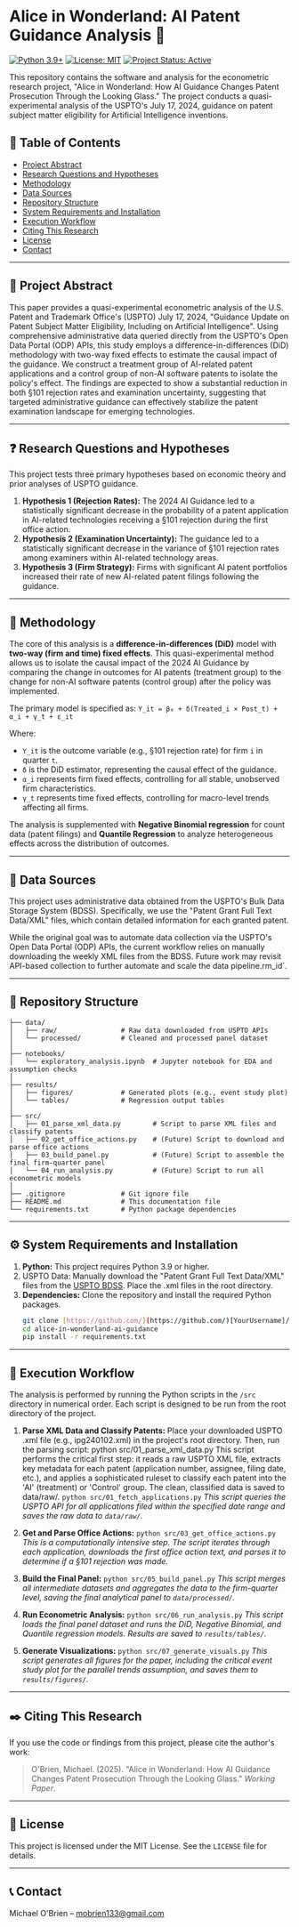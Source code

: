 # Alice in Wonderland: AI Patent Guidance Analysis 🐇

[![Python 3.9+](https://img.shields.io/badge/python-3.9+-blue.svg)](https://www.python.org/downloads/release/python-390/)
[![License: MIT](https://img.shields.io/badge/License-MIT-yellow.svg)](https://opensource.org/licenses/MIT)
[![Project Status: Active](https://www.repostatus.org/badges/latest/active.svg)](https://www.repostatus.org/#active)

This repository contains the software and analysis for the econometric research project, "Alice in Wonderland: How AI Guidance Changes Patent Prosecution Through the Looking Glass." The project conducts a quasi-experimental analysis of the USPTO's July 17, 2024, guidance on patent subject matter eligibility for Artificial Intelligence inventions.

## 📖 Table of Contents
* [Project Abstract](#-project-abstract)
* [Research Questions and Hypotheses](#-research-questions-and-hypotheses)
* [Methodology](#-methodology)
* [Data Sources](#-data-sources)
* [Repository Structure](#-repository-structure)
* [System Requirements and Installation](#-system-requirements-and-installation)
* [Execution Workflow](#-execution-workflow)
* [Citing This Research](#-citing-this-research)
* [License](#-license)
* [Contact](#-contact)

---
## 📄 Project Abstract
This paper provides a quasi-experimental econometric analysis of the U.S. Patent and Trademark Office's (USPTO) July 17, 2024, "Guidance Update on Patent Subject Matter Eligibility, Including on Artificial Intelligence". Using comprehensive administrative data queried directly from the USPTO's Open Data Portal (ODP) APIs, this study employs a difference-in-differences (DiD) methodology with two-way fixed effects to estimate the causal impact of the guidance. We construct a treatment group of AI-related patent applications and a control group of non-AI software patents to isolate the policy's effect. The findings are expected to show a substantial reduction in both §101 rejection rates and examination uncertainty, suggesting that targeted administrative guidance can effectively stabilize the patent examination landscape for emerging technologies.

---
## ❓ Research Questions and Hypotheses
This project tests three primary hypotheses based on economic theory and prior analyses of USPTO guidance.

1.  **Hypothesis 1 (Rejection Rates):** The 2024 AI Guidance led to a statistically significant decrease in the probability of a patent application in AI-related technologies receiving a §101 rejection during the first office action.
2.  **Hypothesis 2 (Examination Uncertainty):** The guidance led to a statistically significant decrease in the variance of §101 rejection rates among examiners within AI-related technology areas.
3.  **Hypothesis 3 (Firm Strategy):** Firms with significant AI patent portfolios increased their rate of new AI-related patent filings following the guidance.

---
## 🧪 Methodology
The core of this analysis is a **difference-in-differences (DiD)** model with **two-way (firm and time) fixed effects**. This quasi-experimental method allows us to isolate the causal impact of the 2024 AI Guidance by comparing the change in outcomes for AI patents (treatment group) to the change for non-AI software patents (control group) after the policy was implemented.

The primary model is specified as:
`Y_it = β₀ + δ(Treated_i × Post_t) + α_i + γ_t + ε_it`

Where:
- `Y_it` is the outcome variable (e.g., §101 rejection rate) for firm `i` in quarter `t`.
- `δ` is the DiD estimator, representing the causal effect of the guidance.
- `α_i` represents firm fixed effects, controlling for all stable, unobserved firm characteristics.
- `γ_t` represents time fixed effects, controlling for macro-level trends affecting all firms.

The analysis is supplemented with **Negative Binomial regression** for count data (patent filings) and **Quantile Regression** to analyze heterogeneous effects across the distribution of outcomes.

---
## 💾 Data Sources
This project uses administrative data obtained from the USPTO's Bulk Data Storage System (BDSS). Specifically, we use the "Patent Grant Full Text Data/XML" files, which contain detailed information for each granted patent.

While the original goal was to automate data collection via the USPTO's Open Data Portal (ODP) APIs, the current workflow relies on manually downloading the weekly XML files from the BDSS. Future work may revisit API-based collection to further automate and scale the data pipeline.rm_id`.

---
## 📂 Repository Structure
```
├── data/
│   ├── raw/                # Raw data downloaded from USPTO APIs
│   └── processed/          # Cleaned and processed panel dataset
│
├── notebooks/
│   └── exploratory_analysis.ipynb  # Jupyter notebook for EDA and assumption checks
│
├── results/
│   ├── figures/            # Generated plots (e.g., event study plot)
│   └── tables/             # Regression output tables
│
├── src/
│   ├── 01_parse_xml_data.py        # Script to parse XML files and classify patents
│   ├── 02_get_office_actions.py    # (Future) Script to download and parse office actions
│   ├── 03_build_panel.py           # (Future) Script to assemble the final firm-quarter panel
│   └── 04_run_analysis.py          # (Future) Script to run all econometric models
│
├── .gitignore              # Git ignore file
├── README.md               # This documentation file
└── requirements.txt        # Python package dependencies
```

---
## ⚙️ System Requirements and Installation

1.  **Python:** This project requires Python 3.9 or higher.
2.  USPTO Data: Manually download the "Patent Grant Full Text Data/XML" files from the [USPTO BDSS](https://bulkdata.uspto.gov/). Place the .xml files in the root directory.
3.  **Dependencies:** Clone the repository and install the required Python packages.
    ```bash
    git clone [https://github.com/](https://github.com/)[YourUsername]/alice-in-wonderland-ai-guidance.git
    cd alice-in-wonderland-ai-guidance
    pip install -r requirements.txt
    ```
---
## 🚀 Execution Workflow
The analysis is performed by running the Python scripts in the `/src` directory in numerical order. Each script is designed to be run from the root directory of the project.

1.  **Parse XML Data and Classify Patents:**
Place your downloaded USPTO .xml file (e.g., ipg240102.xml) in the project's root directory. Then, run the parsing script:
python src/01_parse_xml_data.py
This script performs the critical first step: it reads a raw USPTO XML file, extracts key metadata for each patent (application number, assignee, filing date, etc.), and applies a sophisticated ruleset to classify each patent into the 'AI' (treatment) or 'Control' group. The clean, classified data is saved to data/raw/.
    `python src/01_fetch_applications.py`
    *This script queries the USPTO API for all applications filed within the specified date range and saves the raw data to `data/raw/`.*

2.  **Get and Parse Office Actions:**
    `python src/03_get_office_actions.py`
    *This is a computationally intensive step. The script iterates through each application, downloads the first office action text, and parses it to determine if a §101 rejection was made.*

3.  **Build the Final Panel:**
    `python src/05_build_panel.py`
    *This script merges all intermediate datasets and aggregates the data to the firm-quarter level, saving the final analytical panel to `data/processed/`.*

4.  **Run Econometric Analysis:**
    `python src/06_run_analysis.py`
    *This script loads the final panel dataset and runs the DiD, Negative Binomial, and Quantile regression models. Results are saved to `results/tables/`.*

5.  **Generate Visualizations:**
    `python src/07_generate_visuals.py`
    *This script generates all figures for the paper, including the critical event study plot for the parallel trends assumption, and saves them to `results/figures/`.*

---
## ✒️ Citing This Research
If you use the code or findings from this project, please cite the author's work:
> O'Brien, Michael. (2025). "Alice in Wonderland: How AI Guidance Changes Patent Prosecution Through the Looking Glass." *Working Paper*.

---
## 📜 License
This project is licensed under the MIT License. See the `LICENSE` file for details.

---
## 📞 Contact
Michael O'Brien – mobrien133@gmail.com

